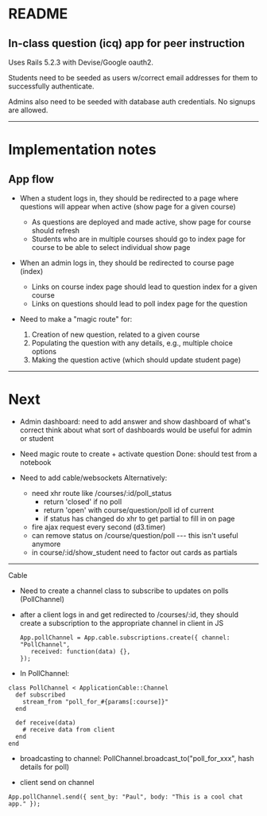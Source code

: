 # README

## In-class question (icq) app for peer instruction 

Uses Rails 5.2.3 with Devise/Google oauth2.  

Students need to be seeded as users w/correct email addresses for them to
successfully authenticate.

Admins also need to be seeded with database auth credentials.  No signups
are allowed.

---

# Implementation notes

App flow
--------

 * When a student logs in, they should be redirected to a page where questions will appear when active (show page for a given course)
   * As questions are deployed and made active, show page for course should
     refresh
   * Students who are in multiple courses should go to index page for course
     to be able to select individual show page

 * When an admin logs in, they should be redirected to course page (index)

   * Links on course index page should lead to question index for a given course
   * Links on questions should lead to poll index page for the question

 * Need to make a "magic route" for:
   1. Creation of new question, related to a given course
   2. Populating the question with any details, e.g., multiple choice options
   3. Making the question active (which should update student page)

---

# Next

 * Admin dashboard: need to add answer and show dashboard of what's correct
   think about what sort of dashboards would be useful for admin or student

 * Need magic route to create + activate question
   Done: should test from a notebook

 * Need to add cable/websockets
   Alternatively:
     - need xhr route like /courses/:id/poll_status
       - return 'closed' if no poll
       - return 'open' with course/question/poll id of current
       - if status has changed do xhr to get partial to fill in on page
     - fire ajax request every second (d3.timer)
     - can remove status on /course/question/poll --- this isn't useful anymore
     - in course/:id/show_student need to factor out cards as partials
---
 
 Cable

  * Need to create a channel class to subscribe to updates on polls (PollChannel)
  * after a client logs in and get redirected to /courses/:id, they should
    create a subscription to the appropriate channel
     in client in JS
     ```
     App.pollChannel = App.cable.subscriptions.create({ channel: "PollChannel",
        received: function(data) {},
     });
     ```

  * In PollChannel:
  ```
  class PollChannel < ApplicationCable::Channel
    def subscribed
      stream_from "poll_for_#{params[:course]}"
    end

    def receive(data)
      # receive data from client
    end
  end
  ```

  * broadcasting to channel:
  PollChannel.broadcast_to("poll_for_xxx", hash details for poll)

  * client send on channel
  ```
  App.pollChannel.send({ sent_by: "Paul", body: "This is a cool chat app." });
  ```
